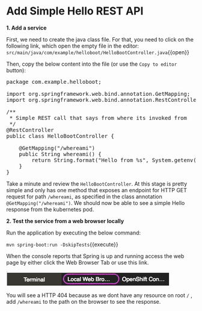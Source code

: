 # Add Simple Hello REST API

**1. Add a service**

First, we need to create the java class file. For that, you need to click on the following link, which open the empty file in the editor: ``src/main/java/com/example/helloboot/HelloBootController.java``{{open}}

Then, copy the below content into the file (or use the `Copy to editor` button):

<pre class="file" data-filename="src/main/java/com/example/helloboot/HelloBootController.java" data-target="replace">
package com.example.helloboot;

import org.springframework.web.bind.annotation.GetMapping;
import org.springframework.web.bind.annotation.RestController;

/**
 * Simple REST call that says from where its invoked from
 */
@RestController
public class HelloBootController {

    @GetMapping("/whereami")
    public String whereami() {
        return String.format("Hello from %s", System.getenv().getOrDefault("HOSTNAME", "localhost"));
    }
}
</pre>
Take a minute and review the `HelloBootController`. At this stage is pretty simple and only has one method that exposes an endpoint for HTTP GET request for path `/whereami`, as specified in the class annotation `@GetMapping("/whereami")`. We should now be able to see a simple Hello response from the kubernetes pod.

**2. Test the service from a web browser locally**

Run the application by executing the below command:

``mvn spring-boot:run -DskipTests``{{execute}}

When the console reports that Spring is up and running access the web page by either click the Web Browser Tab or use this link.

![Local Web Browser Tab](../assets/web-browser-tab.png)

You will see a HTTP 404 because as we dont have any resource on root `/` , add `/whereami` to the path on the browser to see the response.
